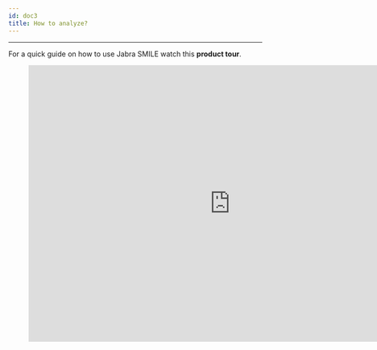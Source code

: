 ```yaml
---
id: doc3
title: How to analyze?
---
```

---

For a quick guide on how to use Jabra SMILE watch this **product tour**.



<!--Here we would like to have a video showcasing a typical conversation assisted by Jabra SMILE Voice Analytics Client.-->

<figure class="Product-tour-of-Jabra-engage.ai">
  <iframe src="https://smile-dev.jabra.com/onboarding/" width="800" height="550" frameborder="0" allowfullscreen=""></iframe>
</figure>


<!--
## Product tour - German 



<figure class="Product-tour-of-Jabra-engage.ai">
  <iframe src="https://smile-dev.jabra.com/onboarding/" width="800" height="550" frameborder="0" allowfullscreen=""></iframe>
</figure>
-->
